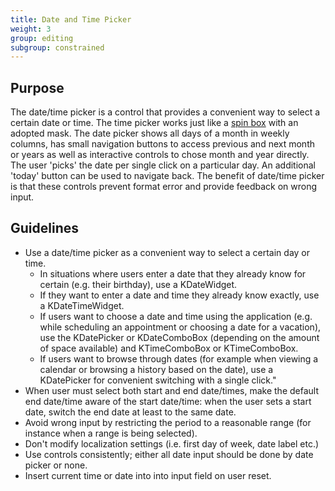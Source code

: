 ```yaml
---
title: Date and Time Picker
weight: 3
group: editing
subgroup: constrained
---
```


Purpose
-------

The date/time picker is a control that provides a convenient way to
select a certain date or time. The time picker works just like a
[spin box](../spinbox) with an adopted mask.
The date picker shows all days of a month in weekly columns, has small
navigation buttons to access previous and next month or years as well as
interactive controls to chose month and year directly. The user
'picks' the date per single click on a particular day. An additional
'today' button can be used to navigate back. The benefit of date/time
picker is that these controls prevent format error and provide feedback
on wrong input.

Guidelines
----------

-   Use a date/time picker as a convenient way to select a certain day
    or time.
    -   In situations where users enter a date that they already know
        for certain (e.g. their birthday), use a KDateWidget.
    -   If they want to enter a date and time they already know exactly,
        use a KDateTimeWidget.
    -   If users want to choose a date and time using the application
        (e.g. while scheduling an appointment or choosing a date for a
        vacation), use the KDatePicker or KDateComboBox (depending on
        the amount of space available) and KTimeComboBox or
        KTimeComboBox.
    -   If users want to browse through dates (for example when viewing
        a calendar or browsing a history based on the date), use a
        KDatePicker for convenient switching with a single click."
-   When user must select both start and end date/times, make the
    default end date/time aware of the start date/time: when the user
    sets a start date, switch the end date at least to the same date.
-   Avoid wrong input by restricting the period to a reasonable range
    (for instance when a range is being selected).
-   Don't modify localization settings (i.e. first day of week, date
    label etc.)
-   Use controls consistently; either all date input should be done by
    date picker or none.
-   Insert current time or date into into input field on user reset.
